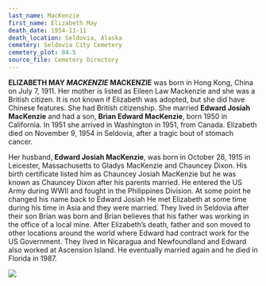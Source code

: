 ```yaml
---
last_name: MacKenzie
first_name: Elizabeth May
death_date: 1954-11-11
death_location: Seldovia, Alaska
cemetery: Seldovia City Cemetery
cemetery_plot: 84.5
source_file: Cemetery Directory
---
```

**ELIZABETH MAY *MACKENZIE* MACKENZIE** was born in Hong Kong, China on
July 7, 1911. Her mother is listed as Eileen Law Mackenzie and she was a
British citizen. It is not known if Elizabeth was adopted, but she did
have Chinese features. She had British citizenship. She married **Edward
Josiah MacKenzie** and had a son, **Brian Edward MacKenzie**, born 1950
in California. In 1951 she arrived in Washington in 1951, from Canada.
Elizabeth died on November 9, 1954 in Seldovia, after a tragic bout of
stomach cancer.

Her husband, **Edward Josiah MacKenzie**, was born in October 26, 1915
in Leicester, Massachusetts to Gladys MacKenzie and Chauncey Dixon. His
birth certificate listed him as Chauncey Josiah MacKenzie but he was
known as Chauncey Dixon after his parents married. He entered the US
Army during WWII and fought in the Philippines Division. At some point
he changed his name back to Edward Josiah He met Elizabeth at some time
during his time in Asia and they were married. They lived in Seldovia
after their son Brian was born and Brian believes that his father was
working in the office of a local mine. After Elizabeth’s death, father
and son moved to other locations around the world where Edward had
contract work for the US Government. They lived in Nicaragua and
Newfoundland and Edward also worked at Ascension Island. He eventually
married again and he died in Florida in 1987.

![](../assets/images/Elizabeth_MacKenzie/media/image1.jpg)

